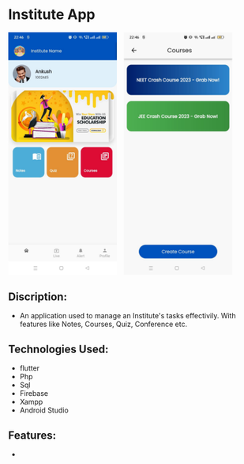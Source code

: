 # Institute App

<p><img src="https://github.com/narza05/schoolapp/blob/master/assets/WhatsApp%20Image%202023-06-23%20at%2022.47.04.jpeg" width="220" alt="accessibility text" style="margin-right: 10px;"/>
  <img src="https://github.com/narza05/schoolapp/blob/master/assets/WhatsApp%20Image%202023-06-23%20at%2022.47.03.jpeg" width="220" alt="accessibility text"style="margin-right: 10px;"/></p>

## Discription: 

* An application used to manage an Institute's tasks effectivily. With features like Notes, Courses, Quiz, Conference etc. 

## Technologies Used: 
* flutter 
* Php
* Sql 
* Firebase
* Xampp
* Android Studio



## Features: 

*  


